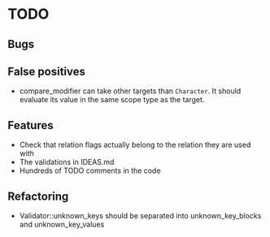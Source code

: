 # TODO

## Bugs

## False positives

* compare_modifier can take other targets than `Character`. It should evaluate its value in the same scope type as the target.

## Features

* Check that relation flags actually belong to the relation they are used with
* The validations in IDEAS.md
* Hundreds of TODO comments in the code

## Refactoring

* Validator::unknown_keys should be separated into unknown_key_blocks and unknown_key_values
